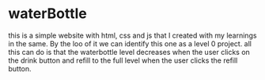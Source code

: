 # waterBottle
this is a simple website with html, css and js that I created with my learnings in the same. By the loo of it we can identify this one as a level 0 project. all this can do is that the waterbottle level decreases when the user clicks on the drink button and refill to the full level when the user clicks the refill button.

